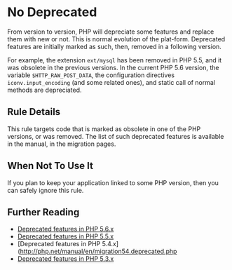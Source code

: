 <!-- PHP Manual -->
# No Deprecated

From version to version, PHP will depreciate some features and replace them with new or not. This is normal evolution of the plat-form. Deprecated features are initially marked as such, then, removed in a following version. 

For example, the extension `ext/mysql` has been removed in PHP 5.5, and it was obsolete in the previous versions. In the current PHP 5.6 version, the variable `$HTTP_RAW_POST_DATA`, the configuration directives `iconv.input_encoding` (and some related ones), and static call of normal methods are depreciated. 



## Rule Details

This rule targets code that is marked as obsolete in one of the PHP versions, or was removed. The list of such deprecated features is available in the manual, in the migration pages.

## When Not To Use It
If you plan to keep your application linked to some PHP version, then you can safely ignore this rule.


## Further Reading

* [Deprecated features in PHP 5.6.x](http://php.net/manual/en/migration56.deprecated.php)
* [Deprecated features in PHP 5.5.x](http://php.net/manual/en/migration55.deprecated.php)
* [Deprecated features in PHP 5.4.x](http://php.net/manual/en/migration54.deprecated.php
* [Deprecated features in PHP 5.3.x](http://php.net/manual/en/migration53.deprecated.php)